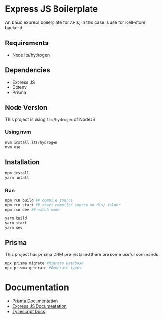 # Express JS Boilerplate

An basic express boilerplate for APIs, in this case is use for icell-store backend

## Requirements

- Node lts/hydrogen

## Dependencies

- Express JS
- Dotenv
- Prisma

## Node Version
This project is using `lts/hydrogen` of NodeJS
### Using nvm
```bash
nvm install lts/hydrogen
nvm use 
```

## Installation

```bash
npm install
yarn intall
```

### Run

```bash
npm run build ## compile source
npm run start ## start compiled source on dis/ folder
npm run dev ## watch mode

yarn build
yarn start
yarn dev
```

## Prisma
This project has prisma ORM pre-installed there are some useful commands 

``` bash
npx prisma migrate #Migrate Database
npx prisma generate #Generate types
```

# Documentation
 - [Prisma Documentation](https://www.prisma.io/docs/concepts)
 - [Express JS Documentation](https://expressjs.com)
 - [Typescript Docs](https://www.typescriptlang.org/docs)
